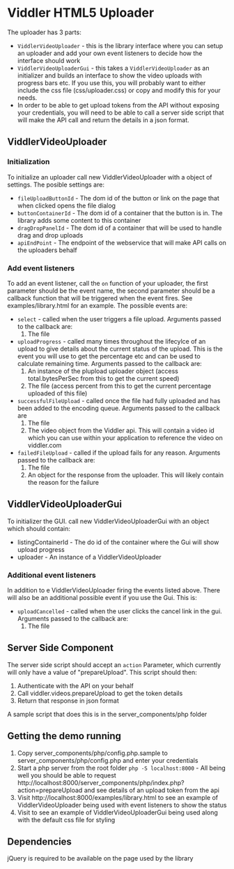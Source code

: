 Viddler HTML5 Uploader
======================

The uploader has 3 parts:
* `ViddlerVideoUploader` - this is the library interface where you can setup an uploader and add your own event listeners to decide how the interface should work
* `ViddlerVideoUploaderGui` - this takes a `ViddlerVideoUploader` as an initializer and builds an interface to show the video uploads with progress bars etc. If you use this, you will probably want to either include the css file (css/uploader.css) or copy and modify this for your needs.
* In order to be able to get upload tokens from the API without exposing your credentials, you will need to be able to call a server side script that will make the API call and return the details in a json format.

ViddlerVideoUploader
--------------------
### Initialization
To initialize an uploader call new ViddlerVideoUploader with a object of settings. The posible settings are:
  * `fileUploadButtonId` - The dom id of the button or link on the page that when clicked opens the file dialog
  * `buttonContainerId`  - The dom id of a container that the button is in. The library adds some content to this container
  * `dragDropPanelId` - The dom id of a container that will be used to handle drag and drop uploads
  * `apiEndPoint` - The endpoint of the webservice that will make API calls on the uploaders behalf

### Add event listeners
To add an event listener, call the `on` function of your uploader, the first parameter should be the event name, the second parameter should be a callback function that will be triggered when the event fires. See examples/library.html for an example. The possible events are:
* `select` - called when the user triggers a file upload. Arguments passed to the callback are:
  1. The file
* `uploadProgress` - called many times throughout the lifecylce of an upload to give details about the current status of the upload. This is the event you will use to get the percentage etc and can be used to calculate remaining time. Arguments passed to the callback are:
  1. An instance of the plupload uploader object (access total.bytesPerSec from this to get the current speed)
  2. The file (access percent from this to get the current percentage uploaded of this file)
* `successfulFileUpload` - called once the file had fully uploaded and has been added to the encoding queue. Arguments passed to the callback are
  1. The file
  2. The video object from the Viddler api. This will contain a video id which you can use within your application to reference the video on viddler.com
* `failedFileUpload` - called if the upload fails for any reason. Arguments passed to the callback are:
  1. The file
  2. An object for the response from the uploader. This will likely contain the reason for the failure


ViddlerVideoUploaderGui
-----------------------
To initializer the GUI. call new ViddlerVideoUploaderGui with an object which should contain:
* listingContainerId - The do id of the container where the Gui will show upload progress
* uploader - An instance of a ViddlerVideoUploader

### Additional event listeners
In addition to e ViddlerVideoUploader firing the events listed above. There will also be an additional possible event if you use the Gui. This is:
* `uploadCancelled` - called when the user clicks the cancel link in the gui. Arguments passed to the callback are:
  1. The file


Server Side Component
---------------------
The server side script should accept an `action` Parameter, which currently will only have a value of "prepareUpload". This script should then:

1. Authenticate with the API on your behalf
2. Call viddler.videos.prepareUpload to get the token details
3. Return that response in json format

A sample script that does this is in the server_components/php folder

Getting the demo running
------------------------
1. Copy server_components/php/config.php.sample to server_components/php/config.php and enter your credentials
2. Start a php server from the root folder `php -S localhost:8000` - All being well you should be able to request http://localhost:8000/server_components/php/index.php?action=prepareUpload and see details of an upload token from the api
3. Visit http://localhost:8000/examples/library.html to see an example of ViddlerVideoUploader being used with event listeners to show the status
4. Visit to see an example of ViddlerVideoUploaderGui being used along with the default css file for styling

Dependencies
------------
jQuery is required to be available on the page used by the library
